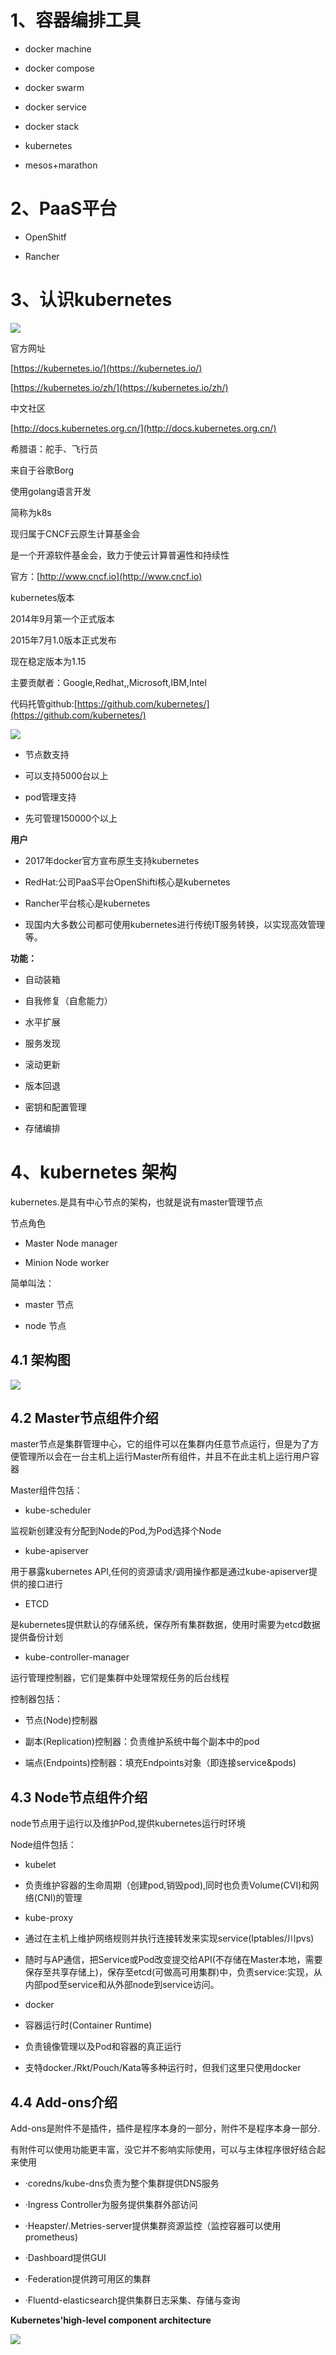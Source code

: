 # 1、容器编排工具

- docker machine

- docker compose

- docker swarm

- docker service

- docker stack

- kubernetes

- mesos+marathon

# 2、PaaS平台

- OpenShitf

- Rancher

# 3、认识kubernetes

![](images/WEBRESOURCE8ad1d8c067d3ecaea0052c10cc50f6f8截图.png)

官方网址

[https://kubernetes.io/](https://kubernetes.io/)

[https://kubernetes.io/zh/](https://kubernetes.io/zh/)

中文社区

[http://docs.kubernetes.org.cn/](http://docs.kubernetes.org.cn/)

希腊语：舵手、飞行员

来自于谷歌Borg

使用golang语言开发

简称为k8s

现归属于CNCF云原生计算基金会

是一个开源软件基金会，致力于使云计算普遍性和持续性

官方：[http://www.cncf.io](http://www.cncf.io)

kubernetes版本

2014年9月第一个正式版本

2015年7月1.0版本正式发布

现在稳定版本为1.15

主要贡献者：Google,Redhat,,Microsoft,IBM,Intel

代码托管github:[https://github.com/kubernetes/](https://github.com/kubernetes/)

![](images/WEBRESOURCE9b33ceb1e359264969017ec62596659e截图.png)

- 节点数支持

- 可以支持5000台以上

- pod管理支持

- 先可管理150000个以上

**用户**

- 2017年docker官方宣布原生支持kubernetes

- RedHat:公司PaaS平台OpenShifti核心是kubernetes

- Rancher平台核心是kubernetes

- 现国内大多数公司都可使用kubernetes进行传统IT服务转换，以实现高效管理等。

**功能：**

- 自动装箱

- 自我修复（自愈能力）

- 水平扩展

- 服务发现

- 滚动更新

- 版本回退

- 密钥和配置管理

- 存储编排

# 4、kubernetes 架构

kubernetes.是具有中心节点的架构，也就是说有master管理节点

节点角色

- Master Node manager

- Minion Node worker

简单叫法：

- master 节点

- node 节点

## 4.1 架构图

![](images/WEBRESOURCEb2260fd009daa0c5d92760e7d3fe8f83截图.png)

## 4.2 Master节点组件介绍

master节点是集群管理中心，它的组件可以在集群内任意节点运行，但是为了方便管理所以会在一台主机上运行Master所有组件，并且不在此主机上运行用户容器

Master组件包括：

- kube-scheduler

监视新创建没有分配到Node的Pod,为Pod选择个Node

- kube-apiserver

用于暴露kubernetes API,任何的资源请求/调用操作都是通过kube-apiserver提供的接口进行

- ETCD

是kubernetes提供默认的存储系统，保存所有集群数据，使用时需要为etcd数据提供备份计划

- kube-controller-manager

运行管理控制器，它们是集群中处理常规任务的后台线程

控制器包括：	

- 节点(Node)控制器

- 副本(Replication)控制器：负责维护系统中每个副本中的pod

- 端点(Endpoints)控制器：填充Endpoints对象（即连接service&pods)

## 4.3 Node节点组件介绍

node节点用于运行以及维护Pod,提供kubernetes运行时环境

Node组件包括：

- kubelet

- 负责维护容器的生命周期（创建pod,销毁pod),同时也负责Volume(CVI)和网络(CNI)的管理

- kube-proxy

- 通过在主机上维护网络规则并执行连接转发来实现service(Iptables/川pvs)

- 随时与AP通信，把Service或Pod改变提交给API(不存储在Master本地，需要保存至共享存储上)，保存至etcd(可做高可用集群)中，负责service:实现，从内部pod至service和从外部node到service访问。

- docker

- 容器运行时(Container Runtime)

- 负责镜像管理以及Pod和容器的真正运行

- 支特docker./Rkt/Pouch/Kata等多种运行时，但我们这里只使用docker

## 4.4 Add-ons介绍

Add-ons是附件不是插件，插件是程序本身的一部分，附件不是程序本身一部分.

有附件可以使用功能更丰富，没它并不影响实际使用，可以与主体程序很好结合起来使用

- ·coredns/kube-dns负责为整个集群提供DNS服务

- ·Ingress Controller为服务提供集群外部访问

- ·Heapster/.Metries-server提供集群资源监控（监控容器可以使用prometheus)

- ·Dashboard提供GUI

- ·Federation提供跨可用区的集群

- ·Fluentd-elasticsearch提供集群日志采集、存储与查询

**Kubernetes'high-level component architecture**

![](images/WEBRESOURCE44a655ae07837a8945d47c6e363879b5截图.png)


